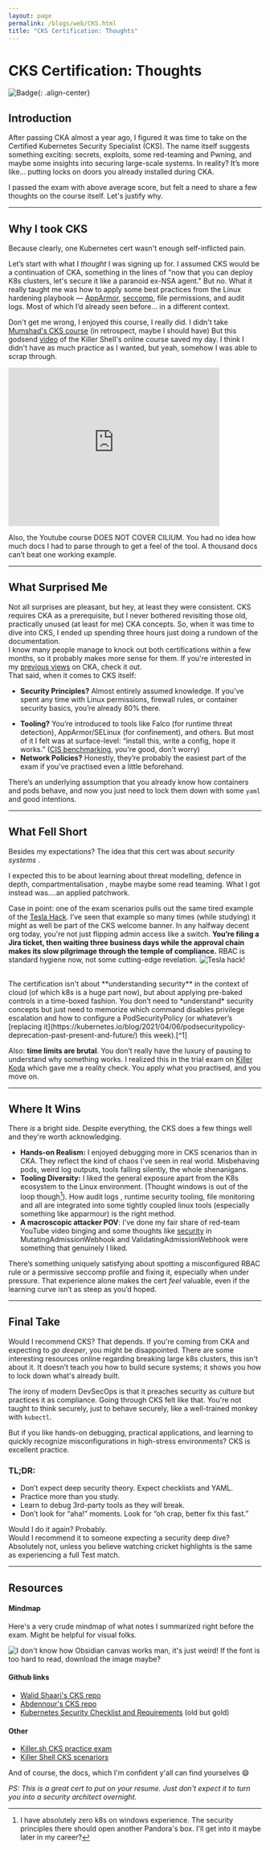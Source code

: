 ```yaml
---
layout: page
permalink: /blogs/web/CKS.html
title: "CKS Certification: Thoughts"
---
```


#  CKS Certification: Thoughts

![Badge](/images/resources/CKS_badge_1.png){: .align-center}


<!-- <figure  class="align-center" >
  <img src="{{ site.url }}{{ site.baseurl }}/images/resources/CKS_badge_1.png" alt="">
</figure> 
<br> -->

## Introduction
After passing CKA almost a year ago, I figured it was time to take on the Certified Kubernetes Security Specialist (CKS). The name itself suggests something exciting: secrets, exploits, some red-teaming and Pwning, and maybe some insights into securing large-scale systems. In reality? It’s more like... putting locks on doors you already installed during CKA.

I passed the exam with above average score, but felt a need to share a few thoughts on the course itself. Let's justify why.

---
## Why I took CKS
Because clearly, one Kubernetes cert wasn't enough self-inflicted pain.


Let’s start with what I *thought* I was signing up for. I assumed CKS would be a continuation of CKA, something in the lines of "now that you can deploy K8s clusters, let's secure it like a paranoid ex-NSA agent." 
But no. What it really taught me was how to apply some best practices from the Linux hardening playbook — [AppArmor](https://apparmor.net/), [seccomp](https://en.wikipedia.org/wiki/Seccomp), file permissions, and audit logs. Most of which I’d already seen before... in a different context.

Don't get me wrong, I enjoyed this course, I really did. I didn't take [Mumshad's CKS course](https://kodekloud.com/courses/certified-kubernetes-security-specialist-cks) (in retrospect, maybe I should have) But this godsend [video](https://www.youtube.com/watch?v=d9xfB5qaOfg) of the Killer Shell's online course saved my day. I think I didn't have as much practice as I wanted, but yeah, somehow I was able to scrap through.

<iframe width="420" height="315" src="http://www.youtube.com/embed/d9xfB5qaOfg" frameborder="0" allowfullscreen></iframe>


Also, the Youtube course DOES NOT COVER CILIUM. You had no idea how much docs I had to parse through to get a feel of the tool. A thousand docs can’t beat one working example.

---
## What Surprised Me
Not all surprises are pleasant, but hey, at least they were consistent.
CKS requires CKA as a prerequisite, but I never bothered revisiting those old, practically unused (at least for me) CKA concepts. So, when it was time to dive into CKS, I ended up spending three hours just doing a rundown of the documentation. <br>I know many people manage to knock out both certifications within a few months, so it probably makes more sense for them. If you're interested in my [previous views](https://sanathnu.github.io/blogs/web/CKA.html) on CKA, check it out.<br>
That said, when it comes to CKS itself:
* **Security Principles?** Almost entirely assumed knowledge. If you’ve spent any time with Linux permissions, firewall rules, or container security basics, you’re already 80% there.
- **Tooling?** You’re introduced to tools like Falco (for runtime threat detection), AppArmor/SELinux (for confinement), and others. But most of it I felt was at surface-level:  “install this, write a config, hope it works.” ([CIS benchmarking](https://www.cisecurity.org/benchmark/kubernetes), you're good, don't worry)
- **Network Policies?** Honestly, they’re probably the easiest part of the exam if you’ve practised even a little beforehand.

There’s an underlying assumption that you already know how containers and pods behave, and now you just need to lock them down with some `yaml` and good intentions.

---
## What Fell Short
Besides my expectations? The idea that this cert was about _security systems_ .

I expected this to be about learning about threat modelling, defence in depth, compartmentalisation , maybe maybe some read teaming. What I got instead was....an applied patchwork.

Case in point: one of the exam scenarios pulls out the same tired example of the [Tesla Hack](https://www.wired.com/story/cryptojacking-tesla-amazon-cloud/). I’ve seen that example so many times (while studying) it might as well be part of the CKS welcome banner. In any halfway decent org today, you're not just flipping admin access like a switch. **You’re filing a Jira ticket, then waiting three business days while the approval chain makes its slow pilgrimage through the temple of compliance.** RBAC is standard hygiene now, not some cutting-edge revelation.
![Tesla hack!](/images/resources/telsa_hack.png)

<br>
The certification  isn't about **understanding security** in the context of cloud (of which k8s is a huge part now), but about applying pre-baked controls in a time-boxed fashion. You don’t need to *understand* security concepts but just need to memorize which command disables privilege escalation and how to configure a PodSecurityPolicy (or whatever’s [replacing it](https://kubernetes.io/blog/2021/04/06/podsecuritypolicy-deprecation-past-present-and-future/) this week).[^1]

Also: **time limits are brutal**. You don’t really have the luxury of pausing to understand why something works. I realized this in the trial exam on [Killer Koda](https://killercoda.com/killer-shell-cks) which gave me a reality check. You apply what you practised, and you move on.

---
## Where It Wins
There *is* a bright side. Despite everything, the CKS does a few things well and they're worth acknowledging.
- **Hands-on Realism:** I enjoyed debugging more in CKS scenarios than in CKA. They reflect the kind of chaos I've seen in real world. Misbehaving pods, weird log outputs, tools falling silently, the whole shenanigans.
- **Tooling Diversity:** I liked the general exposure apart from the K8s ecosystem to the Linux environment. (Thought windows is out of the loop though[^2]). How audit logs , runtime security tooling, file monitoring and all are integrated into some tightly coupled linux tools (especially something like apparmour) is the right method.
- **A macroscopic attacker POV**: I've done my fair share of red-team YouTube video binging and some thoughts like [security](https://kubenomicon.com/Persistence/Malicious_admission_controller.html) in MutatingAdmissionWebhook and ValidatingAdmissionWebhook were something that genuinely I liked.

There’s something uniquely satisfying about spotting a misconfigured RBAC rule or a permissive seccomp profile and fixing it, especially when under pressure. That experience alone makes the cert *feel* valuable, even if the learning curve isn’t as steep as you’d hoped.

---
## Final Take
Would I recommend CKS? That depends. If you're coming from CKA and expecting to *go deeper*, you might be disappointed. There are some interesting resources online regarding breaking large k8s clusters, this isn't about it. It doesn’t teach you how to build secure systems; it shows you how to lock down what's already built.

The irony of modern DevSecOps is that it preaches security as culture but practices it as compliance. Going through CKS felt like that. You're not taught to think securely, just to behave securely, like a well-trained monkey with `kubectl`. 

But if you like hands-on debugging, practical applications, and learning to quickly recognize misconfigurations in high-stress environments? CKS is excellent practice.
### TL;DR:
- Don’t expect deep security theory. Expect checklists and YAML.
- Practice more than you study.
- Learn to debug 3rd-party tools as they *will* break.
- Don’t look for “aha!” moments. Look for “oh crap, better fix this fast.”

Would I do it again? Probably.  
Would I recommend it to someone expecting a security deep dive? Absolutely not, unless you believe watching cricket highlights is the same as experiencing a full Test match.

---
## Resources
#### Mindmap
Here's a very crude mindmap of what notes I summarized right before the exam. Might be helpful for visual folks. 

![I don't know how Obsidian canvas works man, it's just weird! ](/images/resources/CKS_mindmap.png)
If the font is too hard to read, download the image maybe?

#### Github links
* [Walid Shaari's CKS repo](https://github.com/walidshaari/Certified-Kubernetes-Security-Specialist)
* [Abdennour's CKS repo](https://github.com/abdennour/certified-kubernetes-security-specialist)
* [Kubernetes Security Checklist and Requirements](https://github.com/Vinum-Security/kubernetes-security-checklist) (old but gold)

#### Other
* [Killer.sh CKS practice exam](https://killer.sh/cks)
* [Killer Shell CKS scenariors](https://killercoda.com/killer-shell-cks)

And of course, the docs, which I'm confident y'all can find yourselves 😄

*PS: This is a great cert to put on your resume. Just don't expect it to turn you into a security architect overnight.*

[^1]: I found this very cool gitbook called [The Kubenomicon](https://kubenomicon.com/Kubenomicon.html#what-is-the-kubenomicon) which was actually something that I liked. It gives you "knowledge to the cloud hacker". I still have to read through it.
[^2]: I have absolutely zero k8s on windows experience. The security principles there should open another Pandora's box. I'll get into it maybe later in my career?
